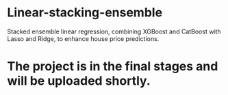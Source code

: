 # Linear-stacking-ensemble
Stacked ensemble linear regression, combining XGBoost and CatBoost with Lasso and Ridge, to enhance house price predictions.
# The project is in the final stages and will be uploaded shortly.
